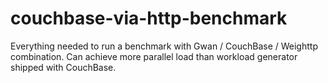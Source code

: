 couchbase-via-http-benchmark
============================

Everything needed to run a benchmark with Gwan / CouchBase / Weighttp combination. Can achieve more parallel load than workload generator shipped with CouchBase.
